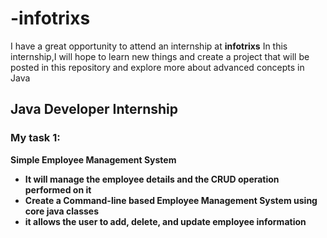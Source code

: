 # -infotrixs
<html>
<p>I have a great opportunity to attend an internship at <b>infotrixs</b> In this internship,I will hope to learn new things and create  a project that will be posted in this repository and explore more about advanced concepts in Java 
</p>
<h2>Java Developer Internship</h2>
<h3>My task 1:</h3> 
  <b>Simple Employee Management System<b>
<ul>
  <li> It will manage the employee details and the CRUD operation performed on it</li>
  <li>Create a Command-line based Employee Management System using core java classes</li>
  <li>it allows the user to add, delete, and update employee information</li>
</ul>


</html>
